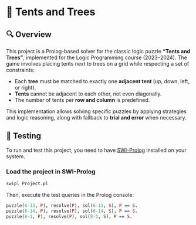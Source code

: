 # 🌳 Tents and Trees

## 🔍 Overview
This project is a Prolog-based solver for the classic logic puzzle **“Tents and Trees”**, implemented for the Logic Programming course (2023–2024). The game involves placing tents next to trees on a grid while respecting a set of constraints:

- Each **tree** must be matched to exactly one **adjacent tent** (up, down, left, or right).
- **Tents** cannot be adjacent to each other, not even diagonally.
- The number of tents per **row and column** is predefined.

This implementation allows solving specific puzzles by applying strategies and logic reasoning, along with fallback to **trial and error** when necessary.

## 🧪 Testing
To run and test this project, you need to have [SWI-Prolog](https://www.swi-prolog.org/Download.html) installed on your system.

### Load the project in SWI-Prolog
```bash
swipl Project.pl
```

Then, execute the test queries in the Prolog console:

```prolog
puzzle(6-13, P), resolve(P), sol(6-13, S), P == S.
puzzle(6-14, P), resolve(P), sol(6-14, S), P == S.
puzzle(8-1, P), resolve(P), sol(8-1, S), P == S.
```
